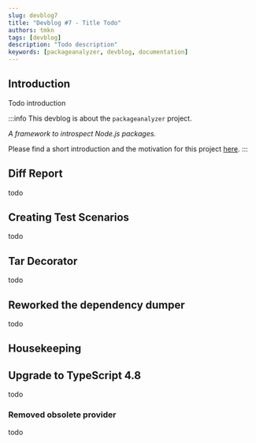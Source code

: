 ```yaml
---
slug: devblog7
title: "Devblog #7 - Title Todo"
authors: tmkn
tags: [devblog]
description: "Todo description"
keywords: [packageanalyzer, devblog, documentation]
---
```


## Introduction

Todo introduction

<!--truncate-->

:::info
This devblog is about the `packageanalyzer` project.

_A framework to introspect Node.js packages._

Please find a short introduction and the motivation for this project [here](/docs/intro).
:::

## Diff Report

todo

## Creating Test Scenarios

todo

## Tar Decorator

todo

## Reworked the dependency dumper

todo

## Housekeeping

## Upgrade to TypeScript 4.8

todo

### Removed obsolete provider

todo
